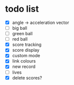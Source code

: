 # todo list
- [x] angle -> acceleration vector
- [ ] big ball
- [ ] green ball
- [ ] red ball
- [x] score tracking
- [x] score display
- [x] custom mode
- [x] link colours
- [x] new record
- [ ] lives
- [x] delete scores?